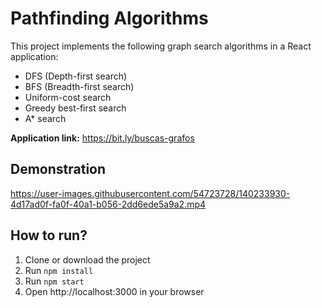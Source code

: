 # Pathfinding Algorithms
This project implements the following graph search algorithms in a React application:
  
  - DFS (Depth-first search)
  - BFS (Breadth-first search)
  - Uniform-cost search
  - Greedy best-first search
  - A* search

**Application link:** https://bit.ly/buscas-grafos

## Demonstration
https://user-images.githubusercontent.com/54723728/140233930-4d17ad0f-fa0f-40a1-b056-2dd6ede5a9a2.mp4

## How to run?
  1. Clone or download the project
  2. Run `npm install`
  3. Run `npm start`
  4. Open http://localhost:3000 in your browser




